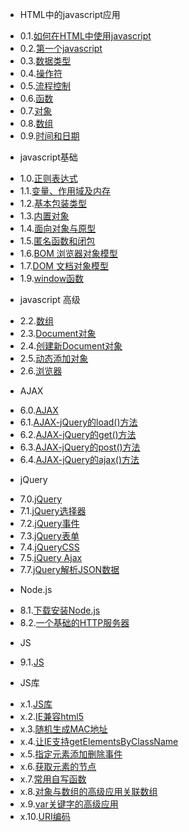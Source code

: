 * HTML中的javascript应用
 - 0.1.[如何在HTML中使用javascript](0.1.md)
 - 0.2.[第一个javascript](0.2.md)
 - 0.3.[数据类型](0.3.md)
 - 0.4.[操作符](0.4.md)
 - 0.5.[流程控制](0.5.md)
 - 0.6.[函数](0.6.md)
 - 0.7.[对象](0.7.md)
 - 0.8.[数组](0.8.md)
 - 0.9.[时间和日期](0.9.md)
* javascript基础
 - 1.0.[正则表达式](1.0.md)
 - 1.1.[变量、作用域及内存](1.1.md)
 - 1.2.[基本包装类型](1.2.md)
 - 1.3.[内置对象](1.3.md)
 - 1.4.[面向对象与原型](1.4.md)
 - 1.5.[匿名函数和闭包](1.5.md)
 - 1.6.[BOM 浏览器对象模型](1.6.md)
 - 1.7.[DOM 文档对象模型](1.7.md)
 - 1.9.[window函数](1.9.md)
* javascript 高级
 - 2.2.[数组](2.2.md)
 - 2.3.[Document对象](2.3.md)
 - 2.4.[创建新Document对象](2.4.md)
 - 2.5.[动态添加对象](2.5.md)
 - 2.6.[浏览器](2.6.md)
* AJAX
 - 6.0.[AJAX](6.0.md)
 - 6.1.[AJAX-jQuery的load()方法](6.1.md)
 - 6.2.[AJAX-jQuery的get()方法](6.2.md)
 - 6.3.[AJAX-jQuery的post()方法](6.3.md)
 - 6.4.[AJAX-jQuery的ajax()方法](6.4.md)
* jQuery
 - 7.0.[jQuery](7.0.md)
 - 7.1.[jQuery选择器](7.1.md)
 - 7.2.[jQuery事件](7.2.md)
 - 7.3.[jQuery表单](7.3.md)
 - 7.4.[jQueryCSS](7.4.md)
 - 7.5.[jQuery Ajax](7.5.md)
 - 7.7.[jQuery解析JSON数据](7.7.md)
* Node.js
 - 8.1.[下载安装Node.js](8.1.md)
 - 8.2.[一个基础的HTTP服务器](8.2.md)
* JS
 - 9.1.[JS](9.1.md)
* JS库
 - x.1.[JS库](x.1.md)
 - x.2.[IE兼容html5](x.2.md)
 - x.3.[随机生成MAC地址](x.3.md)
 - x.4.[让IE支持getElementsByClassName](x.4.md)
 - x.5.[指定元素添加删除事件](x.5.md)
 - x.6.[获取元素的节点](x.6.md)
 - x.7.[常用自写函数](x.7.md)
 - x.8.[对象与数组的高级应用关联数组](x.8.md)
 - x.9.[var关键字的高级应用](x.9.md)
 - x.10.[URI编码](x.10.md)
